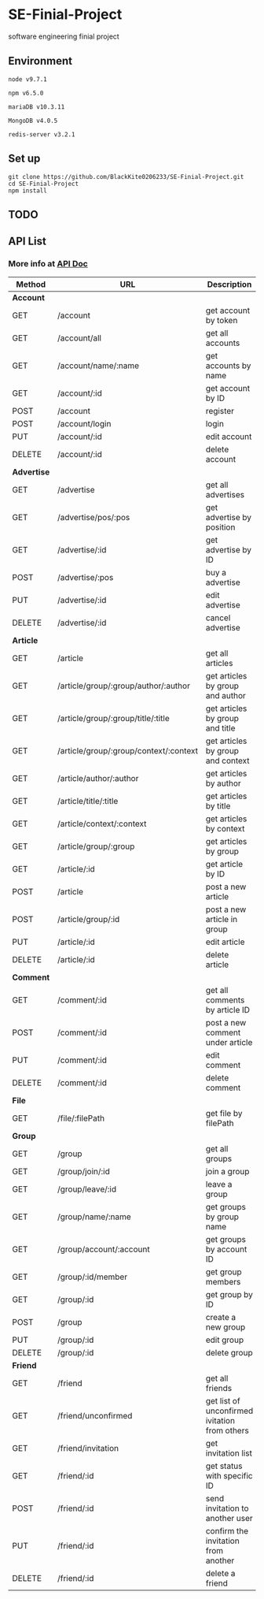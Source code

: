 # SE-Finial-Project

software engineering finial project

## Environment

```
node v9.7.1

npm v6.5.0

mariaDB v10.3.11

MongoDB v4.0.5

redis-server v3.2.1
```

## Set up

```
git clone https://github.com/BlackKite0206233/SE-Finial-Project.git
cd SE-Finial-Project
npm install
```

## TODO

## API List

### More info at [API Doc](./APIdoc.md)

| Method | URL | Description |
| --- | --- | --- |
| **Account** |
| GET | /account | get account by token |
| GET | /account/all | get all accounts |
| GET | /account/name/:name | get accounts by name |
| GET | /account/:id | get account by ID |
| POST | /account | register |
| POST | /account/login | login |
| PUT | /account/:id | edit account |
| DELETE | /account/:id | delete account |
| **Advertise** |
| GET | /advertise | get all advertises |
| GET | /advertise/pos/:pos | get advertise by position |
| GET | /advertise/:id | get advertise by ID |
| POST | /advertise/:pos | buy a advertise |
| PUT | /advertise/:id | edit advertise |
| DELETE | /advertise/:id | cancel advertise |
| **Article** |
| GET | /article | get all articles |
| GET | /article/group/:group/author/:author | get articles by group and author |
| GET | /article/group/:group/title/:title | get articles by group and title |
| GET | /article/group/:group/context/:context | get articles by group and context |
| GET | /article/author/:author | get articles by author |
| GET | /article/title/:title | get articles by title |
| GET | /article/context/:context | get articles by context |
| GET | /article/group/:group | get articles by group |
| GET | /article/:id | get article by ID |
| POST | /article | post a new article |
| POST | /article/group/:id | post a new article in group |
| PUT | /article/:id | edit article |
| DELETE | /article/:id | delete article |
| **Comment** |
| GET | /comment/:id | get all comments by article ID |
| POST | /comment/:id | post a new comment under article |
| PUT | /comment/:id | edit comment |
| DELETE | /comment/:id | delete comment |
| **File** |
| GET | /file/:filePath | get file by filePath |
| **Group** |
| GET | /group | get all groups |
| GET | /group/join/:id | join a group |
| GET | /group/leave/:id | leave a group |
| GET | /group/name/:name | get groups by group name |
| GET | /group/account/:account | get groups by account ID |
| GET | /group/:id/member | get group members |
| GET | /group/:id | get group by ID |
| POST | /group | create a new group |
| PUT | /group/:id | edit group |
| DELETE | /group/:id | delete group |
| **Friend** |
| GET | /friend | get all friends |
| GET | /friend/unconfirmed | get list of unconfirmed ivitation from others |
| GET | /friend/invitation | get invitation list |
| GET | /friend/:id | get status with specific ID |
| POST | /friend/:id | send invitation to another user|
| PUT | /friend/:id | confirm the invitation from another |
| DELETE | /friend/:id | delete a friend |